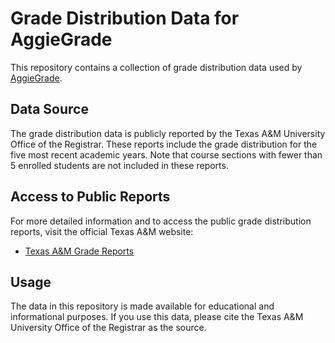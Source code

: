 # Grade Distribution Data for AggieGrade

This repository contains a collection of grade distribution data used by [AggieGrade](https://aggiegrade.com).

## Data Source

The grade distribution data is publicly reported by the Texas A&M University Office of the Registrar. These reports include the grade distribution for the five most recent academic years. Note that course sections with fewer than 5 enrolled students are not included in these reports.

## Access to Public Reports

For more detailed information and to access the public grade distribution reports, visit the official Texas A&M website:

- [Texas A&M Grade Reports](https://web-as.tamu.edu/gradereports/)

## Usage

The data in this repository is made available for educational and informational purposes. If you use this data, please cite the Texas A&M University Office of the Registrar as the source.
